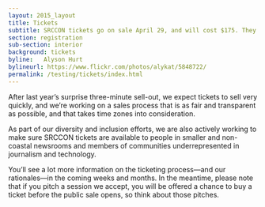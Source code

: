 ```yaml
---
layout: 2015_layout
title: Tickets
subtitle: SRCCON tickets go on sale April 29, and will cost $175. They’ll go fast, so mark your calendar.
section: registration
sub-section: interior
background: tickets
byline:   Alyson Hurt
bylineurl: https://www.flickr.com/photos/alykat/5848722/
permalink: /testing/tickets/index.html
---
```

After last year’s surprise three-minute sell-out, we expect tickets to sell very quickly, and we’re working on a sales process that is as fair and transparent as possible, and that takes time zones into consideration.

As part of our diversity and inclusion efforts, we are also actively working to make sure SRCCON tickets are available to people in smaller and non-coastal newsrooms and members of communities underrepresented in journalism and technology.

You’ll see a lot more information on the ticketing process—and our rationales—in the coming weeks and months. In the meantime, please note that if you pitch a session we accept, you will be offered a chance to buy a ticket before the public sale opens, so think about those pitches.
